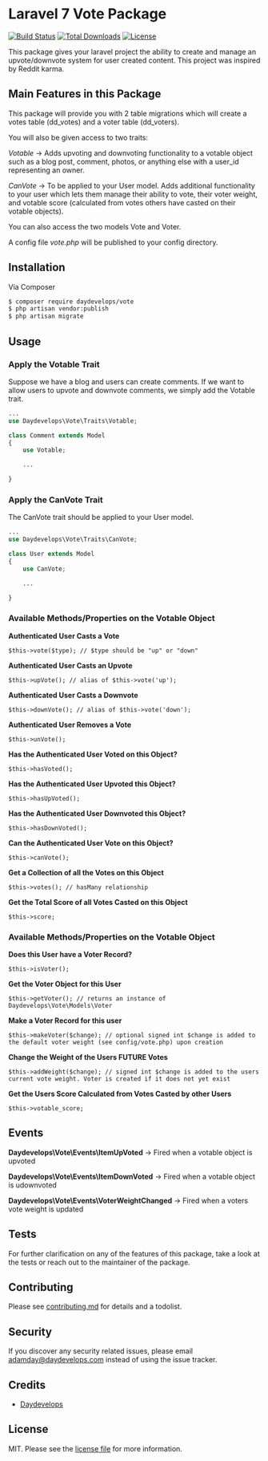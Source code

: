 # Laravel 7 Vote Package

[![Build Status](https://travis-ci.org/daydevelops/vote.svg?branch=master)](https://travis-ci.org/daydevelops/vote)
[![Total Downloads](https://poser.pugx.org/daydevelops/vote/downloads)](https://packagist.org/packages/daydevelops/vote)
[![License](https://poser.pugx.org/daydevelops/vote/license)](https://packagist.org/packages/daydevelops/vote)

This package gives your laravel project the ability to create and manage an upvote/downvote system for user created content. This project was inspired by Reddit karma.

## Main Features in this Package

This package will provide you with 2 table migrations which will create a votes table (dd_votes) and a voter table (dd_voters). 

You will also be given access to two traits:

*Votable* -> Adds upvoting and downvoting functionality to a votable object such as a blog post, comment, photos, or anything else with a user_id representing an owner.

*CanVote* -> To be applied to your User model. Adds additional functionality to your user which lets them manage their ability to vote, their voter weight, and votable score (calculated from votes others have casted on their votable objects).

You can also access the two models Vote and Voter.

A config file *vote.php* will be published to your config directory.

## Installation

Via Composer

``` bash
$ composer require daydevelops/vote
$ php artisan vendor:publish
$ php artisan migrate
```

## Usage

### Apply the Votable Trait

Suppose we have a blog and users can create comments. If we want to allow users to upvote and downvote comments, we simply add the Votable trait.

``` php
...
use Daydevelops\Vote\Traits\Votable;

class Comment extends Model
{
    use Votable;

    ...

}
```

### Apply the CanVote Trait

The CanVote trait should be applied to your User model.

``` php
...
use Daydevelops\Vote\Traits\CanVote;

class User extends Model
{
    use CanVote;

    ...

}
```

### Available Methods/Properties on the Votable Object

**Authenticated User Casts a Vote**
``` 
$this->vote($type); // $type should be "up" or "down" 
```

**Authenticated User Casts an Upvote**
``` 
$this->upVote(); // alias of $this->vote('up'); 
```

**Authenticated User Casts a Downvote**
``` 
$this->downVote(); // alias of $this->vote('down'); 
```

**Authenticated User Removes a Vote**
``` 
$this->unVote(); 
```

**Has the Authenticated User Voted on this Object?**
``` 
$this->hasVoted(); 
```

**Has the Authenticated User Upvoted this Object?**
``` 
$this->hasUpVoted(); 
```

**Has the Authenticated User Downvoted this Object?**
``` 
$this->hasDownVoted(); 
```

**Can the Authenticated User Vote on this Object?**
``` 
$this->canVote(); 
```

**Get a Collection of all the Votes on this Object**
``` 
$this->votes(); // hasMany relationship
```

**Get the Total Score of all Votes Casted on this Object**
``` 
$this->score; 
```

### Available Methods/Properties on the Votable Object

**Does this User have a Voter Record?**
``` 
$this->isVoter(); 
```

**Get the Voter Object for this User**
``` 
$this->getVoter(); // returns an instance of Daydevelops\Vote\Models\Voter
```

**Make a Voter Record for this user**
``` 
$this->makeVoter($change); // optional signed int $change is added to the default voter weight (see config/vote.php) upon creation 
```

**Change the Weight of the Users FUTURE Votes**
``` 
$this->addWeight($change); // signed int $change is added to the users current vote weight. Voter is created if it does not yet exist
```

**Get the Users Score Calculated from Votes Casted by other Users**
``` 
$this->votable_score; 
```

## Events

**Daydevelops\Vote\Events\ItemUpVoted** -> Fired when a votable object is upvoted

**Daydevelops\Vote\Events\ItemDownVoted** -> Fired when a votable object is udownvoted

**Daydevelops\Vote\Events\VoterWeightChanged** -> Fired when a voters vote weight is updated

## Tests

For further clarification on any of the features of this package, take a look at the tests or reach out to the maintainer of the package.

## Contributing

Please see [contributing.md](contributing.md) for details and a todolist.

## Security

If you discover any security related issues, please email adamday@daydevelops.com instead of using the issue tracker.

## Credits

- [Daydevelops][link-author]

## License

MIT. Please see the [license file](license.md) for more information.

[link-author]: https://github.com/daydevelops
[link-contributors]: ../../contributors
